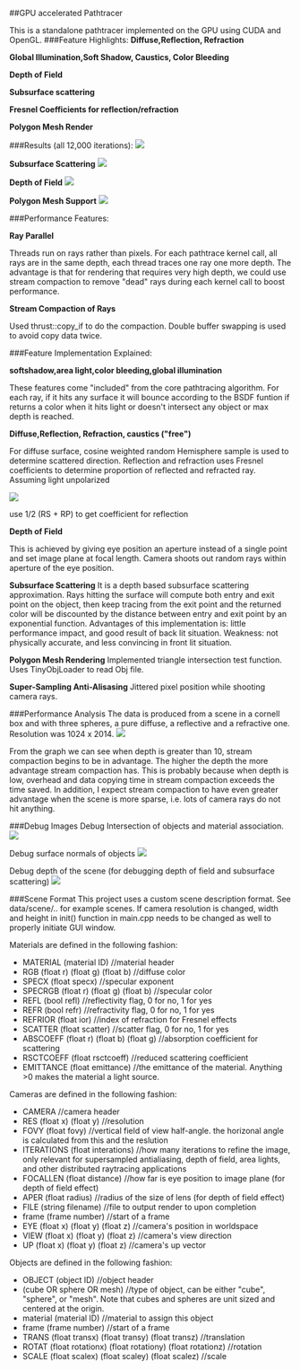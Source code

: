 ##GPU accelerated Pathtracer

This is a standalone pathtracer implemented on the GPU using CUDA and OpenGL.
###Feature Highlights:
**Diffuse,Reflection, Refraction**

**Global Illumination,Soft Shadow, Caustics, Color Bleeding**

**Depth of Field**

**Subsurface scattering**

**Fresnel Coefficients for reflection/refraction**

**Polygon Mesh Render**

###Results (all 12,000 iterations):
![](std1.bmp)

**Subsurface Scattering**
![](SSS.bmp)

**Depth of Field**
![](DOF.0.bmp)

**Polygon Mesh Support**
![](Obj1.bmp)


###Performance Features:

**Ray Parallel**

Threads run on rays rather than pixels. For each pathtrace kernel call, all rays are in the same depth, each thread traces one ray one more depth. The advantage is that for rendering 
that requires very high depth, we could use stream compaction to remove "dead" rays during each kernel call to boost performance.

**Stream Compaction of Rays**

Used thrust::copy_if to do the compaction. Double buffer swapping is used to avoid copy data twice.


###Feature Implementation Explained:

**softshadow,area light,color bleeding,global illumination**

These features come "included" from the core pathtracing algorithm. For each ray, if it hits any surface it will bounce according to the BSDF funtion if returns a color when it hits light or doesn't 
intersect any object or max depth is reached.

**Diffuse,Reflection, Refraction, caustics ("free")**

For diffuse surface, cosine weighted random Hemisphere sample is used to determine scattered direction.
Reflection and refraction uses Fresnel coefficients to determine proportion of reflected and refracted ray.
   Assuming light unpolarized

   ![](fresnel1.bmp)

   use 1/2 (RS + RP) to get coefficient for reflection
  
**Depth of Field**

This is achieved by giving eye position an aperture instead of a single point and set image plane at focal length. Camera shoots out random rays within aperture of the eye position.

**Subsurface Scattering**
It is a depth based subsurface scattering approximation. Rays hitting the surface will compute both entry and exit point on the object, then keep tracing from the exit point and the returned color
will be discounted by the distance between entry and exit point by an exponential function. Advantages of this implementation is: little performance impact, and good result of back lit situation. 
Weakness: not physically accurate, and less convincing in front lit situation.	

**Polygon Mesh Rendering**
Implemented triangle intersection test function. Uses TinyObjLoader to read Obj file. 

**Super-Sampling Anti-Alisasing**
Jittered pixel position while shooting camera rays.

###Performance Analysis
The data is produced from a scene in a cornell box and with three spheres, a pure diffuse, a reflective and a refractive one. Resolution was 1024 x 2014.
![](SCanalysis.bmp)

From the graph we can see when depth is greater than 10, stream compaction begins to be in advantage. The higher the depth the more advantage stream compaction has.
This is probably because when depth is low, overhead and data copying time in stream compaction exceeds the time saved. In addition, I expect stream compaction to have even greater
advantage when the scene is more sparse, i.e. lots of camera rays do not hit anything.

###Debug Images
Debug Intersection of objects and material association.
![](intersection.bmp)

Debug surface normals of objects
![](debugNormal.bmp)

Debug depth of the scene (for debugging depth of field and subsurface scattering)
![](depth.bmp)


###Scene Format
This project uses a custom scene description format. See data/scene/.. for example scenes. 
If camera resolution is changed, width and height in init() function in main.cpp needs to be changed as well to properly initiate GUI window.

Materials are defined in the following fashion:

* MATERIAL (material ID)								//material header
* RGB (float r) (float g) (float b)					//diffuse color
* SPECX (float specx)									//specular exponent
* SPECRGB (float r) (float g) (float b)				//specular color
* REFL (bool refl)									//reflectivity flag, 0 for
  no, 1 for yes
* REFR (bool refr)									//refractivity flag, 0 for
  no, 1 for yes
* REFRIOR (float ior)									//index of refraction
  for Fresnel effects
* SCATTER (float scatter)								//scatter flag, 0 for
  no, 1 for yes
* ABSCOEFF (float r) (float b) (float g)				//absorption
  coefficient for scattering
* RSCTCOEFF (float rsctcoeff)							//reduced scattering
  coefficient
* EMITTANCE (float emittance)							//the emittance of the
  material. Anything >0 makes the material a light source.

Cameras are defined in the following fashion:

* CAMERA 												//camera header
* RES (float x) (float y)								//resolution
* FOVY (float fovy)										//vertical field of
  view half-angle. the horizonal angle is calculated from this and the
  reslution
* ITERATIONS (float interations)							//how many
  iterations to refine the image, only relevant for supersampled antialiasing,
  depth of field, area lights, and other distributed raytracing applications
* FOCALLEN (float distance)                                                              //how far is eye position to image plane (for depth of field effect)
* APER (float radius)                                                                    //radius of the size of lens (for depth of field effect)
* FILE (string filename)									//file to output
  render to upon completion
* frame (frame number)									//start of a frame
* EYE (float x) (float y) (float z)						//camera's position in
  worldspace
* VIEW (float x) (float y) (float z)						//camera's view
  direction
* UP (float x) (float y) (float z)						//camera's up vector

Objects are defined in the following fashion:
* OBJECT (object ID)										//object header
* (cube OR sphere OR mesh)								//type of object, can
  be either "cube", "sphere", or "mesh". Note that cubes and spheres are unit
  sized and centered at the origin.
* material (material ID)									//material to
  assign this object
* frame (frame number)									//start of a frame
* TRANS (float transx) (float transy) (float transz)		//translation
* ROTAT (float rotationx) (float rotationy) (float rotationz)		//rotation
* SCALE (float scalex) (float scaley) (float scalez)		//scale

